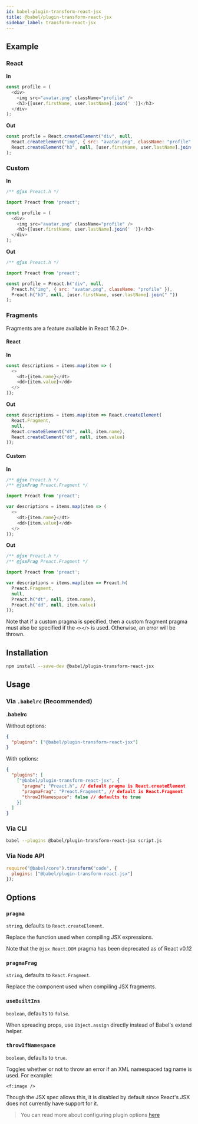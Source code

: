 ```yaml
---
id: babel-plugin-transform-react-jsx
title: @babel/plugin-transform-react-jsx
sidebar_label: transform-react-jsx
---
```


## Example

### React

**In**

```javascript
const profile = (
  <div>
    <img src="avatar.png" className="profile" />
    <h3>{[user.firstName, user.lastName].join(' ')}</h3>
  </div>
);
```

**Out**

```javascript
const profile = React.createElement("div", null,
  React.createElement("img", { src: "avatar.png", className: "profile" }),
  React.createElement("h3", null, [user.firstName, user.lastName].join(" "))
);
```

### Custom

**In**

```javascript
/** @jsx Preact.h */

import Preact from 'preact';

const profile = (
  <div>
    <img src="avatar.png" className="profile" />
    <h3>{[user.firstName, user.lastName].join(' ')}</h3>
  </div>
);
```

**Out**

```javascript
/** @jsx Preact.h */

import Preact from 'preact';

const profile = Preact.h("div", null,
  Preact.h("img", { src: "avatar.png", className: "profile" }),
  Preact.h("h3", null, [user.firstName, user.lastName].join(" "))
);
```

### Fragments

Fragments are a feature available in React 16.2.0+.

#### React

**In**

```javascript
const descriptions = items.map(item => (
  <>
    <dt>{item.name}</dt>
    <dd>{item.value}</dd>
  </>
));
```

**Out**

```javascript
const descriptions = items.map(item => React.createElement(
  React.Fragment,
  null,
  React.createElement("dt", null, item.name),
  React.createElement("dd", null, item.value)
));
```

#### Custom

**In**

```javascript
/** @jsx Preact.h */
/** @jsxFrag Preact.Fragment */

import Preact from 'preact';

var descriptions = items.map(item => (
  <>
    <dt>{item.name}</dt>
    <dd>{item.value}</dd>
  </>
));
```

**Out**

```javascript
/** @jsx Preact.h */
/** @jsxFrag Preact.Fragment */

import Preact from 'preact';

var descriptions = items.map(item => Preact.h(
  Preact.Fragment,
  null,
  Preact.h("dt", null, item.name),
  Preact.h("dd", null, item.value)
));
```

Note that if a custom pragma is specified, then a custom fragment pragma must also be specified if the `<></>` is used. Otherwise, an error will be thrown.

## Installation

```sh
npm install --save-dev @babel/plugin-transform-react-jsx
```

## Usage

### Via `.babelrc` (Recommended)

**.babelrc**

Without options:

```json
{
  "plugins": ["@babel/plugin-transform-react-jsx"]
}
```

With options:

```json
{
  "plugins": [
    ["@babel/plugin-transform-react-jsx", {
      "pragma": "Preact.h", // default pragma is React.createElement
      "pragmaFrag": "Preact.Fragment", // default is React.Fragment
      "throwIfNamespace": false // defaults to true
    }]
  ]
}
```

### Via CLI

```sh
babel --plugins @babel/plugin-transform-react-jsx script.js
```

### Via Node API

```javascript
require("@babel/core").transform("code", {
  plugins: ["@babel/plugin-transform-react-jsx"]
});
```

## Options

### `pragma`

`string`, defaults to `React.createElement`.

Replace the function used when compiling JSX expressions.

Note that the `@jsx React.DOM` pragma has been deprecated as of React v0.12

### `pragmaFrag`

`string`, defaults to `React.Fragment`.

Replace the component used when compiling JSX fragments.

### `useBuiltIns`

`boolean`, defaults to `false`.

When spreading props, use `Object.assign` directly instead of Babel's extend helper.

### `throwIfNamespace`

`boolean`, defaults to `true`.

Toggles whether or not to throw an error if an XML namespaced tag name is used. For example:

    <f:image />

Though the JSX spec allows this, it is disabled by default since React's JSX does not currently have support for it.

> You can read more about configuring plugin options [here](https://babeljs.io/docs/en/plugins#plugin-options)
